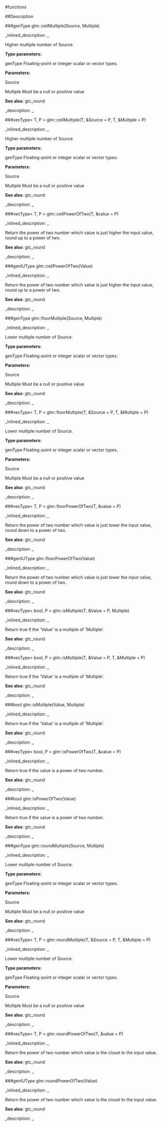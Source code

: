 #functions


<!--
_visible: True_
_advanced: False_
-->

##Description





<!----------------------------------------------------------------------------->

###genType glm::ceilMultiple(Source, Multiple)

<!--
_syntax: glm::ceilMultiple(Source, Multiple)_
_name: glm::ceilMultiple_
_returns: genType_
_returns_description: _
_parameters: genType Source, genType Multiple_
_version_started: 0.10.0_
_version_deprecated: _
_summary: _
_constant: False_
_static: False_
_visible: True_
_advanced: False_
-->

_inlined_description: _

Higher multiple number of Source.


**Type parameters:**

genType Floating-point or integer scalar or vector types.

**Parameters:**

Source

Multiple Must be a null or positive value


**See also**: gtc_round





_description: _







<!----------------------------------------------------------------------------->

###vecType< T, P > glm::ceilMultiple(T, &Source = P, T, &Multiple = P)

<!--
_syntax: glm::ceilMultiple(T, &Source = P, T, &Multiple = P)_
_name: glm::ceilMultiple_
_returns: vecType< T, P >_
_returns_description: _
_parameters: const vecType< T, P > &Source=P, const vecType< T, P > &Multiple=P_
_version_started: 0.10.0_
_version_deprecated: _
_summary: _
_constant: False_
_static: False_
_visible: True_
_advanced: False_
-->

_inlined_description: _

Higher multiple number of Source.


**Type parameters:**

genType Floating-point or integer scalar or vector types.

**Parameters:**

Source

Multiple Must be a null or positive value


**See also**: gtc_round





_description: _







<!----------------------------------------------------------------------------->

###vecType< T, P > glm::ceilPowerOfTwo(T, &value = P)

<!--
_syntax: glm::ceilPowerOfTwo(T, &value = P)_
_name: glm::ceilPowerOfTwo_
_returns: vecType< T, P >_
_returns_description: _
_parameters: const vecType< T, P > &value=P_
_version_started: 0.10.0_
_version_deprecated: _
_summary: _
_constant: False_
_static: False_
_visible: True_
_advanced: False_
-->

_inlined_description: _

Return the power of two number which value is just higher the input value,
round up to a power of two.


**See also**: gtc_round





_description: _







<!----------------------------------------------------------------------------->

###genIUType glm::ceilPowerOfTwo(Value)

<!--
_syntax: glm::ceilPowerOfTwo(Value)_
_name: glm::ceilPowerOfTwo_
_returns: genIUType_
_returns_description: _
_parameters: genIUType Value_
_version_started: 0.10.0_
_version_deprecated: _
_summary: _
_constant: False_
_static: False_
_visible: True_
_advanced: False_
-->

_inlined_description: _

Return the power of two number which value is just higher the input value,
round up to a power of two.


**See also**: gtc_round





_description: _







<!----------------------------------------------------------------------------->

###genType glm::floorMultiple(Source, Multiple)

<!--
_syntax: glm::floorMultiple(Source, Multiple)_
_name: glm::floorMultiple_
_returns: genType_
_returns_description: _
_parameters: genType Source, genType Multiple_
_version_started: 0.10.0_
_version_deprecated: _
_summary: _
_constant: False_
_static: False_
_visible: True_
_advanced: False_
-->

_inlined_description: _

Lower multiple number of Source.


**Type parameters:**

genType Floating-point or integer scalar or vector types.

**Parameters:**

Source

Multiple Must be a null or positive value


**See also**: gtc_round





_description: _







<!----------------------------------------------------------------------------->

###vecType< T, P > glm::floorMultiple(T, &Source = P, T, &Multiple = P)

<!--
_syntax: glm::floorMultiple(T, &Source = P, T, &Multiple = P)_
_name: glm::floorMultiple_
_returns: vecType< T, P >_
_returns_description: _
_parameters: const vecType< T, P > &Source=P, const vecType< T, P > &Multiple=P_
_version_started: 0.10.0_
_version_deprecated: _
_summary: _
_constant: False_
_static: False_
_visible: True_
_advanced: False_
-->

_inlined_description: _

Lower multiple number of Source.


**Type parameters:**

genType Floating-point or integer scalar or vector types.

**Parameters:**

Source

Multiple Must be a null or positive value


**See also**: gtc_round





_description: _







<!----------------------------------------------------------------------------->

###vecType< T, P > glm::floorPowerOfTwo(T, &value = P)

<!--
_syntax: glm::floorPowerOfTwo(T, &value = P)_
_name: glm::floorPowerOfTwo_
_returns: vecType< T, P >_
_returns_description: _
_parameters: const vecType< T, P > &value=P_
_version_started: 0.10.0_
_version_deprecated: _
_summary: _
_constant: False_
_static: False_
_visible: True_
_advanced: False_
-->

_inlined_description: _

Return the power of two number which value is just lower the input value,
round down to a power of two.


**See also**: gtc_round





_description: _







<!----------------------------------------------------------------------------->

###genIUType glm::floorPowerOfTwo(Value)

<!--
_syntax: glm::floorPowerOfTwo(Value)_
_name: glm::floorPowerOfTwo_
_returns: genIUType_
_returns_description: _
_parameters: genIUType Value_
_version_started: 0.10.0_
_version_deprecated: _
_summary: _
_constant: False_
_static: False_
_visible: True_
_advanced: False_
-->

_inlined_description: _

Return the power of two number which value is just lower the input value,
round down to a power of two.


**See also**: gtc_round





_description: _







<!----------------------------------------------------------------------------->

###vecType< bool, P > glm::isMultiple(T, &Value = P, Multiple)

<!--
_syntax: glm::isMultiple(T, &Value = P, Multiple)_
_name: glm::isMultiple_
_returns: vecType< bool, P >_
_returns_description: _
_parameters: const vecType< T, P > &Value=P, T Multiple_
_version_started: 0.10.0_
_version_deprecated: _
_summary: _
_constant: False_
_static: False_
_visible: True_
_advanced: False_
-->

_inlined_description: _

Return true if the 'Value' is a multiple of 'Multiple'.


**See also**: gtc_round





_description: _







<!----------------------------------------------------------------------------->

###vecType< bool, P > glm::isMultiple(T, &Value = P, T, &Multiple = P)

<!--
_syntax: glm::isMultiple(T, &Value = P, T, &Multiple = P)_
_name: glm::isMultiple_
_returns: vecType< bool, P >_
_returns_description: _
_parameters: const vecType< T, P > &Value=P, const vecType< T, P > &Multiple=P_
_version_started: 0.10.0_
_version_deprecated: _
_summary: _
_constant: False_
_static: False_
_visible: True_
_advanced: False_
-->

_inlined_description: _

Return true if the 'Value' is a multiple of 'Multiple'.


**See also**: gtc_round





_description: _







<!----------------------------------------------------------------------------->

###bool glm::isMultiple(Value, Multiple)

<!--
_syntax: glm::isMultiple(Value, Multiple)_
_name: glm::isMultiple_
_returns: bool_
_returns_description: _
_parameters: genIUType Value, genIUType Multiple_
_version_started: 0.10.0_
_version_deprecated: _
_summary: _
_constant: False_
_static: False_
_visible: True_
_advanced: False_
-->

_inlined_description: _

Return true if the 'Value' is a multiple of 'Multiple'.


**See also**: gtc_round





_description: _







<!----------------------------------------------------------------------------->

###vecType< bool, P > glm::isPowerOfTwo(T, &value = P)

<!--
_syntax: glm::isPowerOfTwo(T, &value = P)_
_name: glm::isPowerOfTwo_
_returns: vecType< bool, P >_
_returns_description: _
_parameters: const vecType< T, P > &value=P_
_version_started: 0.10.0_
_version_deprecated: _
_summary: _
_constant: False_
_static: False_
_visible: True_
_advanced: False_
-->

_inlined_description: _

Return true if the value is a power of two number.


**See also**: gtc_round





_description: _







<!----------------------------------------------------------------------------->

###bool glm::isPowerOfTwo(Value)

<!--
_syntax: glm::isPowerOfTwo(Value)_
_name: glm::isPowerOfTwo_
_returns: bool_
_returns_description: _
_parameters: genIUType Value_
_version_started: 0.10.0_
_version_deprecated: _
_summary: _
_constant: False_
_static: False_
_visible: True_
_advanced: False_
-->

_inlined_description: _

Return true if the value is a power of two number.


**See also**: gtc_round





_description: _







<!----------------------------------------------------------------------------->

###genType glm::roundMultiple(Source, Multiple)

<!--
_syntax: glm::roundMultiple(Source, Multiple)_
_name: glm::roundMultiple_
_returns: genType_
_returns_description: _
_parameters: genType Source, genType Multiple_
_version_started: 0.10.0_
_version_deprecated: _
_summary: _
_constant: False_
_static: False_
_visible: True_
_advanced: False_
-->

_inlined_description: _

Lower multiple number of Source.


**Type parameters:**

genType Floating-point or integer scalar or vector types.

**Parameters:**

Source

Multiple Must be a null or positive value


**See also**: gtc_round





_description: _







<!----------------------------------------------------------------------------->

###vecType< T, P > glm::roundMultiple(T, &Source = P, T, &Multiple = P)

<!--
_syntax: glm::roundMultiple(T, &Source = P, T, &Multiple = P)_
_name: glm::roundMultiple_
_returns: vecType< T, P >_
_returns_description: _
_parameters: const vecType< T, P > &Source=P, const vecType< T, P > &Multiple=P_
_version_started: 0.10.0_
_version_deprecated: _
_summary: _
_constant: False_
_static: False_
_visible: True_
_advanced: False_
-->

_inlined_description: _

Lower multiple number of Source.


**Type parameters:**

genType Floating-point or integer scalar or vector types.

**Parameters:**

Source

Multiple Must be a null or positive value


**See also**: gtc_round





_description: _







<!----------------------------------------------------------------------------->

###vecType< T, P > glm::roundPowerOfTwo(T, &value = P)

<!--
_syntax: glm::roundPowerOfTwo(T, &value = P)_
_name: glm::roundPowerOfTwo_
_returns: vecType< T, P >_
_returns_description: _
_parameters: const vecType< T, P > &value=P_
_version_started: 0.10.0_
_version_deprecated: _
_summary: _
_constant: False_
_static: False_
_visible: True_
_advanced: False_
-->

_inlined_description: _

Return the power of two number which value is the closet to the input value.


**See also**: gtc_round





_description: _







<!----------------------------------------------------------------------------->

###genIUType glm::roundPowerOfTwo(Value)

<!--
_syntax: glm::roundPowerOfTwo(Value)_
_name: glm::roundPowerOfTwo_
_returns: genIUType_
_returns_description: _
_parameters: genIUType Value_
_version_started: 0.10.0_
_version_deprecated: _
_summary: _
_constant: False_
_static: False_
_visible: True_
_advanced: False_
-->

_inlined_description: _

Return the power of two number which value is the closet to the input value.


**See also**: gtc_round





_description: _







<!----------------------------------------------------------------------------->

